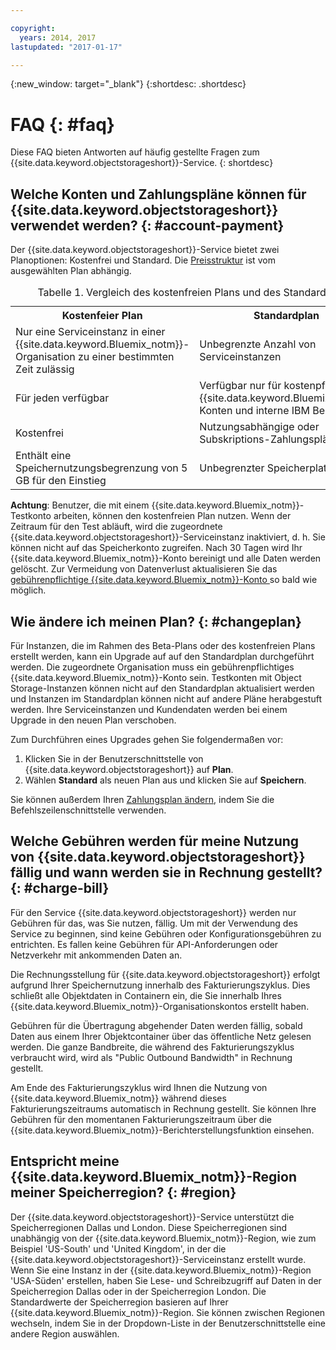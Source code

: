 ```yaml
---

copyright:
  years: 2014, 2017
lastupdated: "2017-01-17"

---
```

{:new_window: target="_blank"}
{:shortdesc: .shortdesc}

# FAQ {: #faq}

Diese FAQ bieten Antworten auf häufig gestellte Fragen zum {{site.data.keyword.objectstorageshort}}-Service.
{: shortdesc}


## Welche Konten und Zahlungspläne können für {{site.data.keyword.objectstorageshort}} verwendet werden? {: #account-payment}

Der {{site.data.keyword.objectstorageshort}}-Service bietet zwei Planoptionen: Kostenfrei und Standard. Die [Preisstruktur](https://www.ibm.com/cloud-computing/bluemix/pricing/) ist vom ausgewählten Plan abhängig.

<table>
<caption> Tabelle 1. Vergleich des kostenfreien Plans und des Standardplans</caption>
  <tr>
    <th> Kostenfeier Plan </th>
    <th> Standardplan </th>
  </tr>
  <tr>
    <td> Nur eine Serviceinstanz in einer {{site.data.keyword.Bluemix_notm}}-Organisation zu einer bestimmten Zeit zulässig </td>
    <td> Unbegrenzte Anzahl von Serviceinstanzen </td>
  </tr>
  <tr>
    <td> Für jeden verfügbar </td>
    <td> Verfügbar nur für kostenpflichtige {{site.data.keyword.Bluemix_notm}}-Konten und interne IBM Benutzer </td>
  </tr>
  <tr>
    <td> Kostenfrei</td>
    <td> Nutzungsabhängige oder Subskriptions-Zahlungspläne </td>
  </tr>
  <tr>
    <td> Enthält eine Speichernutzungsbegrenzung von 5 GB für den Einstieg </td>
    <td> Unbegrenzter Speicherplatz </td>
  </tr>
</table>

**Achtung**: Benutzer, die mit einem {{site.data.keyword.Bluemix_notm}}-Testkonto arbeiten, können den kostenfreien Plan nutzen. Wenn der Zeitraum für den Test abläuft, wird die zugeordnete {{site.data.keyword.objectstorageshort}}-Serviceinstanz inaktiviert, d. h. Sie können nicht auf das Speicherkonto zugreifen. Nach 30 Tagen wird Ihr {{site.data.keyword.Bluemix_notm}}-Konto bereinigt und alle Daten werden gelöscht. Zur Vermeidung von Datenverlust aktualisieren Sie das [gebührenpflichtige {{site.data.keyword.Bluemix_notm}}-Konto ](/docs/admin/account.html) so bald wie möglich.

## Wie ändere ich meinen Plan? {: #changeplan}  
Für Instanzen, die im Rahmen des Beta-Plans oder des kostenfreien Plans erstellt werden, kann ein Upgrade auf auf den Standardplan durchgeführt werden. Die zugeordnete Organisation muss ein gebührenpflichtiges {{site.data.keyword.Bluemix_notm}}-Konto sein. Testkonten mit Object Storage-Instanzen können nicht auf den Standardplan aktualisiert werden und Instanzen im Standardplan können nicht auf andere Pläne herabgestuft werden. Ihre Serviceinstanzen und Kundendaten werden bei einem Upgrade in den neuen Plan verschoben.

Zum Durchführen eines Upgrades gehen Sie folgendermaßen vor:
1.	Klicken Sie in der Benutzerschnittstelle von {{site.data.keyword.objectstorageshort}} auf **Plan**.
2.	Wählen **Standard** als neuen Plan aus und klicken Sie auf **Speichern**.

Sie können außerdem Ihren [Zahlungsplan ändern](/docs/pricing/index.html#changing), indem Sie die Befehlszeilenschnittstelle verwenden.

## Welche Gebühren werden für meine Nutzung von {{site.data.keyword.objectstorageshort}} fällig und wann werden sie in Rechnung gestellt? {: #charge-bill}

Für den Service {{site.data.keyword.objectstorageshort}} werden nur Gebühren für das, was Sie nutzen, fällig.  Um mit der Verwendung des Service zu beginnen, sind keine Gebühren oder Konfigurationsgebühren zu entrichten. Es fallen keine Gebühren für API-Anforderungen oder Netzverkehr mit ankommenden Daten an.

Die Rechnungsstellung für {{site.data.keyword.objectstorageshort}} erfolgt aufgrund Ihrer Speichernutzung innerhalb des Fakturierungszyklus. Dies schließt alle Objektdaten in Containern ein, die Sie innerhalb Ihres {{site.data.keyword.Bluemix_notm}}-Organisationskontos erstellt haben.

Gebühren für die Übertragung abgehender Daten werden fällig, sobald Daten aus einem Ihrer Objektcontainer über das öffentliche Netz gelesen werden. Die ganze Bandbreite, die während des Fakturierungszyklus verbraucht wird, wird als "Public Outbound Bandwidth" in Rechnung gestellt.

Am Ende des Fakturierungszyklus wird Ihnen die Nutzung von {{site.data.keyword.Bluemix_notm}} während dieses Fakturierungszeitraums automatisch in Rechnung gestellt. Sie können Ihre Gebühren für den momentanen Fakturierungszeitraum über die {{site.data.keyword.Bluemix_notm}}-Berichterstellungsfunktion einsehen.

## Entspricht meine {{site.data.keyword.Bluemix_notm}}-Region meiner Speicherregion? {: #region}

Der {{site.data.keyword.objectstorageshort}}-Service unterstützt die Speicherregionen Dallas und London. Diese Speicherregionen sind unabhängig von der {{site.data.keyword.Bluemix_notm}}-Region, wie zum Beispiel 'US-South' und 'United Kingdom', in der die {{site.data.keyword.objectstorageshort}}-Serviceinstanz erstellt wurde. Wenn Sie eine Instanz in der {{site.data.keyword.Bluemix_notm}}-Region 'USA-Süden' erstellen, haben Sie Lese- und Schreibzugriff auf Daten in der Speicherregion Dallas oder in der Speicherregion London. Die Standardwerte der Speicherregion basieren auf Ihrer {{site.data.keyword.Bluemix_notm}}-Region. Sie können zwischen Regionen wechseln, indem Sie in der Dropdown-Liste in der Benutzerschnittstelle eine andere Region auswählen.
